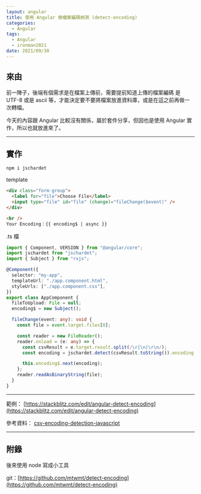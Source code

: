 ```yaml
---
layout: angular
title: 使用 Angular 做檔案編碼檢測 (detect-encoding)
categories:
  - Angular
tags:
  - Angular
  - ironman2021
date: 2021/09/30
---
```


## 來由

前一陣子，後端有個需求是在檔案上傳前，需要提前知道上傳的檔案編碼 是 UTF-8 或是 ascii 等，才能決定要不要將檔案放進資料庫，或是在這之前再做一次轉檔。

今天的內容跟 Angular 比較沒有關係，屬於套件分享，但因也是使用 Angular 實作，所以也就放進來了。

---

## 實作

```bash
npm i jschardet
```

template

```html
<div class="form-group">
  <label for="file">Choose File</label>
  <input type="file" id="file" (change)="fileChange($event)" />
</div>

<br />
Your Encoding：{{ encoding$ | async }}
```

.ts 檔

```ts
import { Component, VERSION } from "@angular/core";
import jschardet from "jschardet";
import { Subject } from "rxjs";

@Component({
  selector: "my-app",
  templateUrl: "./app.component.html",
  styleUrls: ["./app.component.css"],
})
export class AppComponent {
  fileToUpload: File = null;
  encoding$ = new Subject();

  fileChange(event: any): void {
    const file = event.target.files[0];

    const reader = new FileReader();
    reader.onload = (e: any) => {
      const csvResult = e.target.result.split(/\r|\n|\r\n/);
      const encoding = jschardet.detect(csvResult.toString()).encoding;

      this.encoding$.next(encoding);
    };
    reader.readAsBinaryString(file);
  }
}
```

---

範例：
[https://stackblitz.com/edit/angular-detect-encoding](https://stackblitz.com/edit/angular-detect-encoding)

參考資料：
[csv-encoding-detection-javascript](https://guillim.github.io/javascript/2020/08/28/csv-encoding-detection-javascript.html)

---

## 附錄

後來使用 node 寫成小工具

git：[https://github.com/mtwmt/detect-encoding](https://github.com/mtwmt/detect-encoding)

